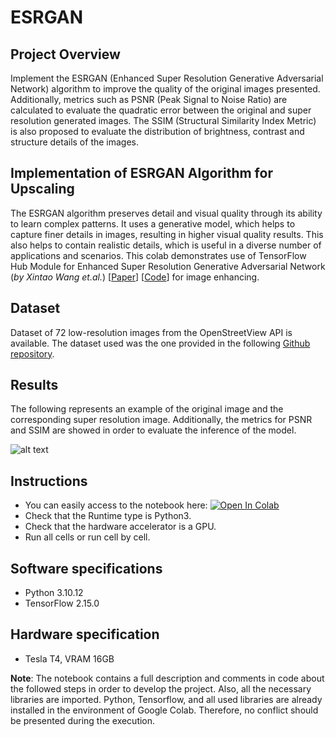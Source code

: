 # ESRGAN 
## Project Overview
Implement the ESRGAN (Enhanced Super Resolution Generative Adversarial Network) algorithm to improve the quality of the original images presented. Additionally, metrics such as PSNR (Peak Signal to Noise Ratio) are calculated to evaluate the quadratic error between the original and super resolution generated images. The SSIM (Structural Similarity Index Metric) is also proposed to evaluate the distribution of brightness, contrast and structure details of the images.

## Implementation of ESRGAN Algorithm for Upscaling
The ESRGAN algorithm preserves detail and visual quality through its ability to learn complex patterns. It uses a generative model, which helps to capture finer details in images, resulting in higher visual quality results. This also helps to contain realistic details, which is useful in a diverse number of applications and scenarios. This colab demonstrates use of TensorFlow Hub Module for Enhanced Super Resolution Generative Adversarial Network (*by Xintao Wang et.al.*) [[Paper](https://arxiv.org/pdf/1809.00219.pdf)] [[Code](https://www.tensorflow.org/hub/tutorials/image_enhancing)] for image enhancing. 


## Dataset
Dataset of 72 low-resolution images from the OpenStreetView API is available. The dataset used was the one provided in the following [Github repository](https://github.com/DiversaStudio/Test.git).

## Results

The following represents an example of the original image and the corresponding super resolution image. Additionally, the metrics for PSNR and SSIM are showed in order to evaluate the inference of the model.

![alt text](RESULT_PSNR_SSIM_ESRGAN.png)

## Instructions
- You can easily access to the notebook here: [![Open In Colab](https://colab.research.google.com/assets/colab-badge.svg)](https://colab.research.google.com/drive/1hs4TcCYEQrnOXGNYGBTj8QaQ2zd1COAv?usp=sharing)
- Check that the Runtime type is Python3.
- Check that the hardware accelerator is a GPU.
- Run all cells or run cell by cell.

## Software specifications
- Python 3.10.12
- TensorFlow 2.15.0

## Hardware specification
- Tesla T4, VRAM 16GB

**Note**: The notebook contains a full description and comments in code about the followed steps in order to develop the project. Also, all the necessary libraries are imported. Python, Tensorflow, and all used libraries are already installed in the environment of Google Colab. Therefore, no conflict should be presented during the execution. 
